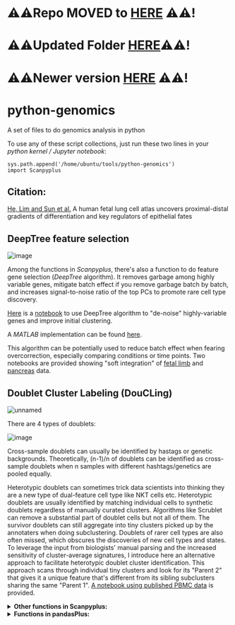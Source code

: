 # ⚠️⚠️Repo MOVED to [HERE](https://github.com/Peng-He-Lab/ScanpyPlus) ⚠️⚠️!
# ⚠️⚠️Updated Folder [HERE](https://github.com/Peng-He-Lab/ScanpyPlus)⚠️⚠️!
# ⚠️⚠️Newer version [HERE](https://github.com/Peng-He-Lab/ScanpyPlus) ⚠️⚠️!

# python-genomics
A set of files to do genomics analysis in python

To use any of these script collections, just run these two lines in your *python kernel / Jupyter notebook*:
```
sys.path.append('/home/ubuntu/tools/python-genomics')
import Scanpyplus
```
## Citation:
[He, Lim and Sun et al.](https://www.cell.com/cell/fulltext/S0092-8674(22)01415-5)
A human fetal lung cell atlas uncovers proximal-distal gradients of differentiation and key regulators of epithelial fates

## DeepTree feature selection
![image](https://user-images.githubusercontent.com/4110443/146441826-a4079e4c-c9de-4d93-9ebe-3e1c07227eb1.png)


Among the functions in *Scanpyplus*, there's also a function to do feature gene selection (*DeepTree* algorithm). It removes garbage among highly variable genes, mitigate batch effect if you remove garbage batch by batch, and increases signal-to-noise ratio of the top PCs to promote rare cell type discovery.

[Here](https://nbviewer.jupyter.org/github/brianpenghe/python-genomics/blob/master/DeepTree_algorithm_demo.ipynb) is a [notebook](https://github.com/brianpenghe/python-genomics/blob/master/DeepTree_algorithm_demo.ipynb) to use DeepTree algorithm to "de-noise" highly-variable genes and improve initial clustering. 

A *MATLAB* implementation can be found [here](https://github.com/brianpenghe/Matlab-genomics).

This algorithm can be potentially used to reduce batch effect when fearing overcorrection, especially comparing conditions or time points. Two notebooks are provided showing "soft integration" of [fetal limb](https://nbviewer.jupyter.org/github/brianpenghe/python-genomics/blob/master/Soft_integration_limb.ipynb) and [pancreas](https://nbviewer.jupyter.org/github/brianpenghe/python-genomics/blob/master/Soft_integration_pancreas.ipynb) data.

## Doublet Cluster Labeling (DouCLing)
![unnamed](https://user-images.githubusercontent.com/4110443/146441371-e7b4bec2-9e87-4a9d-98ad-3f3401ce13ed.jpg)

There are 4 types of doublets:

![image](https://user-images.githubusercontent.com/4110443/146040113-1c1b27e6-453e-48fa-a4e8-786ff8c759ec.png)

Cross-sample doublets can usually be identified by hastags or genetic backgrounds. Theoretically, (n-1)/n of doublets can be identified as cross-sample doublets when n samples with different hashtags/genetics are pooled equally.

Heterotypic doublets can sometimes trick data scientists into thinking they are a new type of dual-feature cell type like NKT cells etc. 
Heterotypic doublets are usually identified by matching individual cells to synthetic doublets regardless of manually curated clusters. Algorithms like Scrublet can remove a substantial part of doublet cells but not all of them. The survivor doublets can still aggregate into tiny clusters picked up by the annotaters when doing subclustering. Doublets of rarer cell types are also often missed, which obscures the discoveries of new cell types and states.
To leverage the input from biologists' manual parsing and the increased sensitivity of cluster-average signatures, I introduce here an alternative approach to facilitate heterotypic doublet cluster identification. This approach scans through individual tiny clusters and look for its "Parent 2" that gives it a unique feature that's different from its sibling subclusters sharing the same "Parent 1". 
[A notebook using published PBMC data](https://nbviewer.jupyter.org/github/brianpenghe/python-genomics/blob/master/DOUblet_Cluster_Labeling.ipynb) is provided.

<details>
  <summary><b>Other functions in Scanpyplus:</b></summary>

### An alternative way to call doublet subclusters based on *Scrublet* and [the gastrulation paper](https://www.nature.com/articles/s41586-019-0933-9)
`Bertie(adata,Resln=1,batch_key='batch')` was written with the help from [K. Polanski](https://github.com/ktpolanski). This script aggregates *Scrublet* scores from subclusters and makes threshold cuts based on subcluster p-values. And this is done batch by batch.

A variant version `Bertie_preclustered` allows users to use user-defined clusters to calculate p-values. This is also done batch by batch.

### Manipulating colors:
You can extract the color dict of a variable from an anndata object using `ExtractColor(adata,obsKey='louvain',keytype=int)`, 

and manipulate the color dict using `UpdateUnsColor`. 

You can also cherry pick a value of a variable and make it white using `MakeWhite`.

### Manipulating obs (observation) names and metadata:
You can plot sankey graph between two variables of an anndata object using `ScanpySankey`. 

Re-ordering the cluster IDs based on relationship rather than size can be done by `orderGroups`.

`remove_barcode_suffix` removes the suffix after the '-' in the cell (barcode) name.

`CopyMeta` copies the metadata (both obs and var) from one object to another.

`AddMeta` stores a dataframe of obs values per each cell into an object.

`AddMetaBatch` reads a dataframe of obs values per batch into an object. This format of metadata (rows are batch names, columns are obs categories) is more common, compact and human readable that is usually stored in *Excel* spreadsheets.

### Manipulating var (variable) names metadata:
`OrthoTranslate` translates mouse genes to human orthologs and filter out poorly conserved genes, based on ortholog table that can be derived from Biomart etc.

### Converting file types:
`file2gz` creates .gz files which is useful for creating artificial 10X files.

`Scanpy2MM` saves an *anndata* into *MatrixMarket* form.

`mtx2df` reads *MatrixMarket* files into a dataframe.

### Manipulating matrix:
Transfer the raw layer to the default layer by `GetRaw` and calculate integer raw counts based on `n_counts` 

and log-transformed counts using `CalculateRaw`.

For large matrices, cells can be `DownSample`d based on labels such as cell types.

Sometimes `PseudoBulk` profiles are also useful to generate, whether it's the mean, median or max.

### Manipulating obsm embedding coordinates:
`ShiftEmbedding` creates a platter that juxtaposes subsets of the data (batches, stages etc.) to visualize side by side.

`CopyEmbedding` copies the embedding of one object to another.

### Plotting stacked barplots of cell-type/condition proportions:
`celltype_per_stage_plot` and `stage_per_celltype_plot` plot horizontal and vertical bar plots respectively based on two metadata variables (cell type and stage, for example).

### Plot 3D UMAP:
`Plot3DimUMAP` generates a 3D plot (by *plotly*) of the UMAP after sc.tl.umap produces the 3D coordinates.


### Gene-level calculation and plotting:
`DEmarkers` calculates, filteres and plots differentially expressed genes between two populations.

`GlobalMarkers` calculates marker genes for every cell cluster and filters them.

`ClusterGenes` transposes a log-transformed *adata* object and performs clustering and dimension reduction to classify genes.

`Dotplot2D` plots the expression levels of a gene across two metadata categories (e.g. samples and cell types). It can be used to trace maternal contimation by plotting XIST and check a key gene's expression patterns against cell types and age etc.

### Plotting Seaborn plots:
`snsSplitViolin` plots splitviolin plots for two populations.

`snsCluster` plots clustermaps using an *anndata object* as input. This has been helped by Bao Zhang from [Zhang lab](https://github.com/ZhangHongbo-Lab)

`markSeaborn` marks specific genes on a *Seaborn* plot.

`extractSeabornRows` extracts the rowlabels of a *Seaborn object* and saves into a *Series*.

### Plotting Venn diagram:
`Venn_Upset` can be used to directly plot upset plots (bar plots of each category of intersections).

### Label transfer:
`LogisticRegressionCellType` can learn the defining features of a variable (such as cell type) of the reference object and predict the corresponding labels of a query object. 

The saved model files and also be re-used to predict a new query object in future by `LogisticPrediction`.
</details>

<details>
  <summary><b>Functions in pandasPlus:</b></summary>

`DF2Ann` converts a dataframe into an *anndata* object.

`UpSetFromLists` plots an upset plot (barplot of Venn diagram intersections) based on lists of lists.

`show_graph_with_labels` plots an interaction graph using edges to represent connection strength (max at 1, at least 0.9 to be shown).

Dataframe values can also be used to calculate `zscore` and `Ginni` coefficients.

`cellphonedb_n_interaction_Mat` and `cellphonedb_mat_per_interaction` are useful to reformat cellphonedb outputs.
</details>
